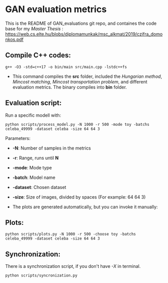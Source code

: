 # GAN evaluation metrics

This is the README of GAN_evaluations git repo, and containes the code base for my *Master Thesis* :
https://web.cs.elte.hu/blobs/diplomamunkak/msc_alkmat/2019/czifra_domonkos.pdf

## Compile C++ codes:

```
g++ -O3 -std=c++17 -o bin/main src/main.cpp -lstdc++fs
```

* This command compiles the **src** folder, included the *Hungarian method*, *Mincost matching*, *Mincost transportation problem*, and different evaluation metrics. The binary compiles into **bin** folder.

## Evaluation script:

Run a specific modell with:

```
python scripts/process_model.py -N 1000 -r 500 -mode toy -batchs celeba_49999 -dataset celeba -size 64 64 3
```

Parameters:
* **-N**: Number of samples in the metrics
* **-r**: Range, runs until **N**
* **-mode**: Mode type
* **-batch**: Model name
* **-dataset**: Chosen dataset
* **-size**: Size of images, divided by spaces (For example: 64 64 3)

* The plots are generated automatically, but you can invoke it manually:

## Plots:
    python scripts/plots.py -N 1000 -r 500 -choose toy -batchs celeba_49999 -dataset celeba -size 64 64 3

## Synchronization:
 There is a synchronization script, if you don't have *-X* in terminal.
    
    python scripts/syncronization.py
    